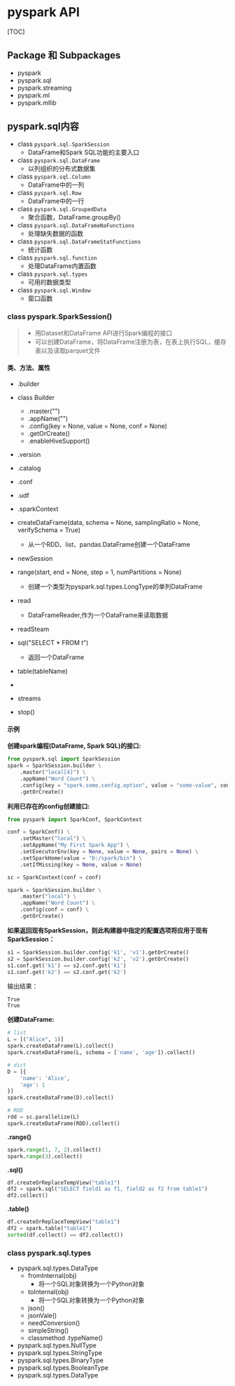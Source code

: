 # pyspark API

[TOC]

## Package 和 Subpackages

* pyspark
* pyspark.sql
* pyspark.streaming
* pyspark.ml
* pyspark.mllib


## pyspark.sql内容


* class `pyspark.sql.SparkSession`
	- DataFrame和Spark SQL功能的主要入口
* class `pyspark.sql.DataFrame`
	- 以列组织的分布式数据集
* class `pyspark.sql.Column`
	- DataFrame中的一列
* class `pyspark.sql.Row`
	- DataFrame中的一行
* class `pyspark.sql.GroupedData`
	- 聚合函数，DataFrame.groupBy()
* class `pyspark.sql.DataFrameNaFunctions`
	- 处理缺失数据的函数
* class `pyspark.sql.DataFrameStatFunctions`
	- 统计函数
* class `pyspark.sql.function`
	- 处理DataFrame内置函数
* class `pyspark.sql.types`
	- 可用的数据类型
* class `pyspark.sql.Window`
	- 窗口函数


### class pyspark.SparkSession()

> * 用Dataset和DataFrame API进行Spark编程的接口
> * 可以创建DataFrame，将DataFrame注册为表，在表上执行SQL，缓存表以及读取parquet文件

#### 类、方法、属性

* .builder
* class Builder
	- .master("")
	- .appName("")
	- .config(key = None, value = None, conf = None)
	- .getOrCreate()
	- .enableHiveSupport()
* .version
* .catalog
* .conf
* .udf
* .sparkContext
* createDataFrame(data, schema = None, samplingRatio = None, verifySchema = True)
	- 从一个RDD、list、pandas.DataFrame创建一个DataFrame
* newSession
* range(start, end = None, step = 1, numPartitions = None)
	- 创建一个类型为pyspark.sql.types.LongType的单列DataFrame
* read
	- DataFrameReader,作为一个DataFrame来读取数据
* readSteam
* sql("SELECT * FROM t")
	- 返回一个DataFrame
* table(tableName)

* 
* streams

* stop()




#### 示例

**创建spark编程(DataFrame, Spark SQL)的接口:**

```python
from pyspark.sql import SparkSession
spark = SparkSession.builder \
	.master("local[4]") \
	.appName("Word Count") \
	.config(key = "spark.some.config.option", value = "some-value", conf) \
	.getOrCreate()
```

**利用已存在的config创建接口:**

```python
from pyspark import SparkConf, SparkContext

conf = SparkConf() \
	.setMaster("local") \
	.setAppName("My First Spark App") \
	.setExecutorEnv(key = None, value = None, pairs = None) \
	.setSparkHome(value = "D:/spark/bin") \
	.setIfMissing(key = None, value = None)

sc = SparkContext(conf = conf)

spark = SparkSession.builder \
	.master("local") \
	.appName("Word Count") \
	.config(conf = conf) \
	.getOrCreate()
```

**如果返回现有SparkSession，则此构建器中指定的配置选项将应用于现有SparkSession：**

```python
s1 = SparkSession.builder.config('k1', 'v1').getOrCreate()
s2 = SparkSession.builder.config('k2', 'v2').getOrCreate()
s1.conf.get('k1') == s2.conf.get('k1')
s1.conf.get('k2') == s2.conf.get('k2')
```

输出结果：

```
True
True
```

**创建DataFrame:**

```python
# list
L = [("Alice", 1)]
spark.createDataFrame(L).collect()
spark.createDataFrame(L, schema = ['name', 'age']).collect()
```

```python
# dict
D = [{
	'name': 'Alice', 
	'age': 1
}]
spark.createDataFrame(D).collect()
```

```python
# RDD
rdd = sc.parallelize(L)
spark.createDataFrame(RDD).collect()
```


**.range()**

```python
spark.range(1, 7, 2).collect()
spark.range(3).collect()
```

**.sql()**

```python
df.createOrReplaceTempView("table1")
df2 = spark.sql("SELECT field1 as f1, field2 as f2 from table1")
df2.collect()
```

**.table()**

```python
df.createOrReplaceTempView("table1")
df2 = spark.table("table1")
sorted(df.collect() == df2.collect())
```



### class pyspark.sql.types

* pyspark.sql.types.DataType
	- fromInternal(obj)
		- 将一个SQL对象转换为一个Python对象
	- toInternal(obj)
		- 将一个SQL对象转换为一个Python对象
	- json()
	- jsonVale()
	- needConversion()
	- simpleString()
	- classmethod .typeName()
* pyspark.sql.types.NullType
* pyspark.sql.types.StringType
* pyspark.sql.types.BinaryType
* pyspark.sql.types.BooleanType
* pyspark.sql.types.DataType



